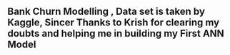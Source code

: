  ## Bank Churn Modelling , Data set is taken by Kaggle, Sincer Thanks to Krish for clearing my doubts and helping me in building my First ANN Model
